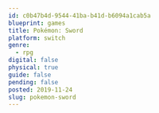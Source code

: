 ```yaml
---
id: c0b47b4d-9544-41ba-b41d-b6094a1cab5a
blueprint: games
title: Pokémon: Sword
platform: switch
genre:
  - rpg
digital: false
physical: true
guide: false
pending: false
posted: 2019-11-24
slug: pokemon-sword
---
```

